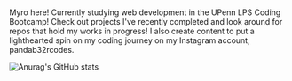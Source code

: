 ### 

Myro here! Currently studying web development in the UPenn LPS Coding Bootcamp! Check out projects I've recently completed and look around for repos that hold my works in progress! I also create content to put a lighthearted spin on my coding journey on my Instagram account, pandab32rcodes. 

![Anurag's GitHub stats](https://github-readme-stats.vercel.app/api?username=myrojoylee&hide=contribs,prs)

